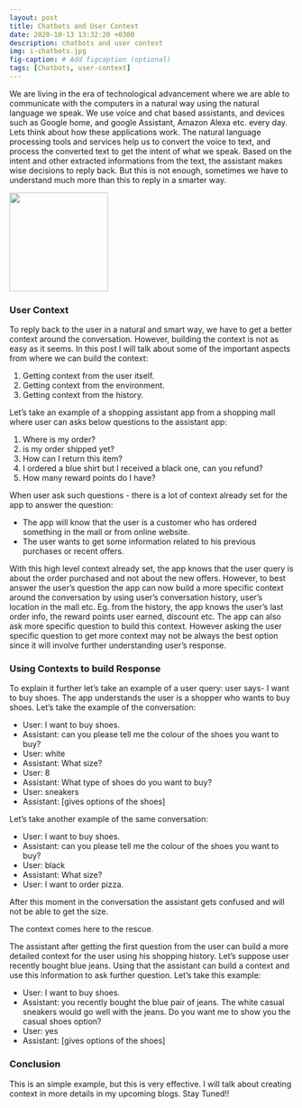 ```yaml
---
layout: post
title: Chatbots and User Context
date: 2020-10-13 13:32:20 +0300
description: chatbots and user context
img: i-chatbots.jpg
fig-caption: # Add figcaption (optional)
tags: [Chatbots, user-context]
---
```

We are living in the era of technological advancement where we are able to communicate with the computers in a natural way using the natural language we speak. We use voice and chat based assistants, and devices such as Google home, and google Assistant, Amazon Alexa etc. every day. Lets think about how these applications work. The natural language processing tools and services help us to convert the voice to text, and process the converted text to get the intent of what we speak. Based on the intent and other extracted informations from the text, the assistant makes wise decisions to reply back. But this is not enough, sometimes we have to understand much more than this to reply in a smarter way.  

<img src="https://media3.giphy.com/media/Up7LOrG2RI89zDa0tC/200.gif?cid=ecf05e47y5d5drbust7n9zsu2lak3ezjb5v5hs3hbs1aotxj&rid=200.gif&ct=g" width="175px">

### User Context
To reply back to the user in a natural and smart way, we have to get a better context around the conversation. However, building the context is not as easy as it seems. In this post I will talk about some of the important aspects from where we can build the context:

1. Getting context from the user itself.
2. Getting context from the environment.
3. Getting context from the  history.

Let’s take an example of a shopping assistant app from a shopping mall where user can asks below questions to the assistant app:
1. Where is my order?
2. is my order shipped yet?
3. How can I return this item? 
4. I ordered a blue shirt but I received a black one, can you refund? 
5. How many reward points do I have?

When user ask such questions - there is a lot of context already set for the app to answer the question: 
- The app will know that the user is a customer who has ordered something in the mall or from online website.
- The user wants to get some information related to his previous purchases or recent offers.

With this high level context already set, the app knows that the user query is about the order purchased and not about the new offers. However, to best answer the user’s question the app can now build a more specific context around the conversation by using user’s conversation history, user’s location in the mall etc.  Eg. from the history, the app knows the user’s last order info, the reward points user earned, discount etc. The app can also ask more specific question to build this context. However asking the user specific question to get more context may not be always the best option since it will involve further understanding user’s response. 

### Using Contexts to build Response
To explain it further let’s take an example of a user query: user says- I want to buy shoes. The app understands the user is a shopper who wants to buy shoes. Let’s take the example of the conversation:

- User: I want to buy shoes.
- Assistant: can you please tell me the colour of the shoes you want to buy? 
- User: white
- Assistant: What size? 
- User: 8
- Assistant: What type of shoes do you want to buy?
- User: sneakers
- Assistant: [gives options of the shoes]

Let’s take another example of the same conversation:

- User: I want to buy shoes.
- Assistant: can you please tell me the colour of the shoes you want to buy? 
- User: black
- Assistant: What size? 
- User: I want to order pizza.

After this moment in the conversation the assistant gets confused and will not be able to get the size. 

The context comes here to the rescue.

The assistant after getting the first question from the user can build a more detailed context for the user using his shopping history. Let’s suppose user recently bought blue jeans. Using that the assistant can build a context and use this information to ask further question. Let’s take this example:

- User: I want to buy shoes.
- Assistant: you recently bought the blue pair of jeans. The white casual sneakers would go well with the jeans. Do you want me to show you the casual shoes option?
- User: yes
- Assistant: [gives options of the shoes]

### Conclusion
This is an simple example, but this is very effective. I will talk about creating context in more details in my upcoming blogs. Stay Tuned!!
